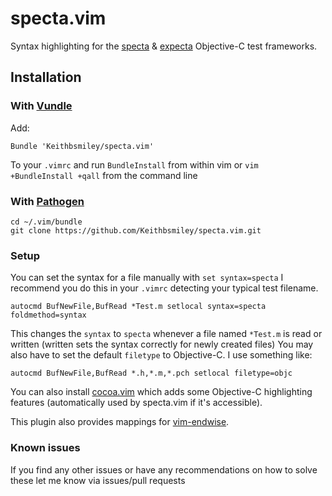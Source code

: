 # specta.vim

Syntax highlighting for the [specta](https://github.com/petejkim/specta)
& [expecta](https://github.com/petejkim/expecta) Objective-C test
frameworks.

## Installation

### With [Vundle](https://github.com/gmarik/vundle)

Add:

```
Bundle 'Keithbsmiley/specta.vim'
```

To your `.vimrc` and run `BundleInstall` from within vim or `vim
+BundleInstall +qall` from the command line

### With [Pathogen](https://github.com/tpope/vim-pathogen)

```
cd ~/.vim/bundle
git clone https://github.com/Keithbsmiley/specta.vim.git
```

### Setup

You can set the syntax for a file manually with `set syntax=specta` I
recommend you do this in your `.vimrc` detecting your typical test
filename.

```
autocmd BufNewFile,BufRead *Test.m setlocal syntax=specta foldmethod=syntax
```

This changes the `syntax` to `specta` whenever a file named `*Test.m` is
read or written (written sets the syntax correctly for newly created
files) You may also have to set the default `filetype` to Objective-C. I
use something like:

```
autocmd BufNewFile,BufRead *.h,*.m,*.pch setlocal filetype=objc
```

You can also install
[cocoa.vim](https://github.com/msanders/cocoa.vim/) which adds some
Objective-C highlighting features (automatically used by specta.vim if
it's accessible).

This plugin also provides mappings for
[vim-endwise](https://github.com/tpope/vim-endwise).

### Known issues

If you find any other issues or have any recommendations on how to solve
these let me know via issues/pull requests
